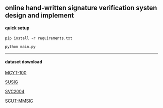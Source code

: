 ## online hand-written signature verification systen design and implement

#### quick setup

```shell
pip install -r requirements.txt

python main.py
```

---

#### dataset download

[MCYT-100](http://atvs.ii.uam.es/atvs/mcyt100s.html)

[SUSIG](https://biometrics.sabanciuniv.edu/susig.html)

[SVC2004](https://www.cse.ust.hk/svc2004/download.html)

[SCUT-MMSIG](https://github.com/BIP-Lab/SCUT-MMSIG-database)
